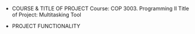 - COURSE & TITLE OF PROJECT
Course: COP 3003. Programming II
Title of Project: Multitasking Tool


- PROJECT FUNCTIONALITY
